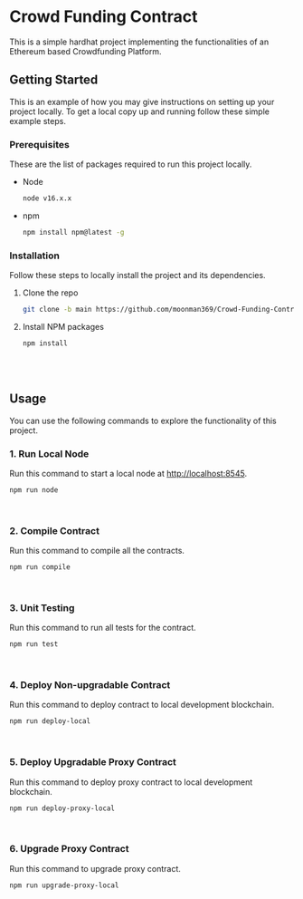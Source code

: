 # Crowd Funding Contract

This is a simple hardhat project implementing the functionalities of an Ethereum based Crowdfunding Platform.

<!-- GETTING STARTED -->
## Getting Started

This is an example of how you may give instructions on setting up your project locally.
To get a local copy up and running follow these simple example steps.

### Prerequisites

These are the list of packages required to run this project locally.

* Node
  ```sh
  node v16.x.x
  ```
* npm
  ```sh
  npm install npm@latest -g
  ```
  
  
  

### Installation

Follow these steps to locally install the project and its dependencies.

1. Clone the repo
   ```sh
   git clone -b main https://github.com/moonman369/Crowd-Funding-Contract.git
   ```
2. Install NPM packages
   ```sh
   npm install
   ```

<br/>
<br/>


<!-- USAGE EXAMPLES -->
## Usage

You can use the following commands to explore the functionality of this project.

### 1. **Run Local Node**

Run this command to start a local node at <a href="http://localhost:8545">http://localhost:8545</a>.
```sh
npm run node
```
<br/>

### 2. **Compile Contract**

Run this command to compile all the contracts.
```sh
npm run compile
```
<br/>

### 3. **Unit Testing**

Run this command to run all tests for the contract.
```sh
npm run test
```
<br/>

### 4. **Deploy Non-upgradable Contract**

Run this command to deploy contract to local development blockchain.
```sh
npm run deploy-local
```
<br/>

### 5. **Deploy Upgradable Proxy Contract**

Run this command to deploy proxy contract to local development blockchain.
```sh
npm run deploy-proxy-local
```
<br/>

### 6. **Upgrade Proxy Contract**

Run this command to upgrade proxy contract.
```sh
npm run upgrade-proxy-local
```
<br/>
